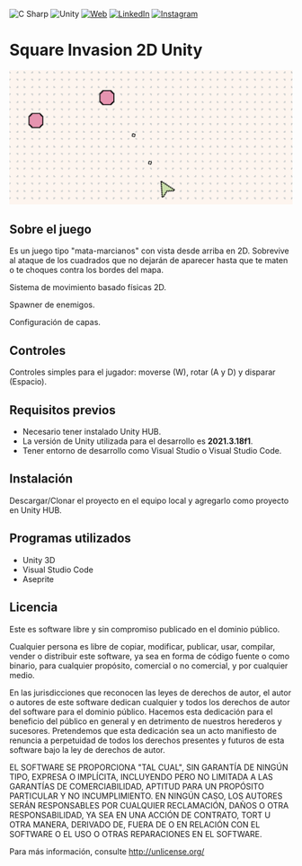 ![C Sharp](https://img.shields.io/static/v1?style=for-the-badge&message=C+Sharp&color=239120&logo=C+Sharp&logoColor=FFFFFF&label=) ![Unity](https://img.shields.io/static/v1?style=for-the-badge&message=Unity&color=000000&logo=Unity&logoColor=FFFFFF&label=) [![Web](https://img.shields.io/badge/egobian.com-FFCA58?style=for-the-badge&logo=About.me&logoColor=black)](https://egobian.com) [![LinkedIn](https://img.shields.io/badge/LinkedIn-0077B5?style=for-the-badge&logo=linkedin&logoColor=white)](https://www.linkedin.com/in/eduardo-gomez-blanco/) [![Instagram](https://img.shields.io/badge/Instagram-C13584?style=for-the-badge&logo=instagram&logoColor=white)](https://www.instagram.com/egobian/)







# Square Invasion 2D Unity

![](img/Sample.png)







## Sobre el juego

Es un juego tipo "mata-marcianos" con vista desde arriba en 2D. Sobrevive al ataque de los cuadrados que no dejarán de aparecer  hasta que te maten o te choques contra los bordes del mapa.

Sistema de movimiento basado físicas 2D.

Spawner de enemigos.

Configuración de capas.





## Controles

Controles simples para el jugador: moverse (W), rotar (A y D) y disparar (Espacio).





## Requisitos previos

- Necesario tener instalado Unity HUB. 
- La versión de Unity utilizada para el desarrollo es  **2021.3.18f1**.
- Tener entorno de desarrollo como Visual Studio o Visual Studio Code.





## Instalación 

Descargar/Clonar el proyecto en el equipo local y agregarlo como proyecto en Unity HUB.





## Programas utilizados

- Unity 3D
- Visual Studio Code
- Aseprite





## Licencia

Este es software libre y sin compromiso publicado en el dominio público.

Cualquier persona es libre de copiar, modificar, publicar, usar, compilar, vender o
distribuir este software, ya sea en forma de código fuente o como binario,
para cualquier propósito, comercial o no comercial, y por cualquier
medio.

En las jurisdicciones que reconocen las leyes de derechos de autor, el autor o autores
de este software dedican cualquier y todos los derechos de autor del
software para el dominio público. Hacemos esta dedicación para el beneficio
del público en general y en detrimento de nuestros herederos y
sucesores. Pretendemos que esta dedicación sea un acto manifiesto de
renuncia a perpetuidad de todos los derechos presentes y futuros de esta
software bajo la ley de derechos de autor.

EL SOFTWARE SE PROPORCIONA "TAL CUAL", SIN GARANTÍA DE NINGÚN TIPO,
EXPRESA O IMPLÍCITA, INCLUYENDO PERO NO LIMITADA A LAS GARANTÍAS DE
COMERCIABILIDAD, APTITUD PARA UN PROPÓSITO PARTICULAR Y NO INCUMPLIMIENTO.
EN NINGÚN CASO, LOS AUTORES SERÁN RESPONSABLES POR CUALQUIER RECLAMACIÓN, DAÑOS O
OTRA RESPONSABILIDAD, YA SEA EN UNA ACCIÓN DE CONTRATO, TORT U OTRA MANERA,
DERIVADO DE, FUERA DE O EN RELACIÓN CON EL SOFTWARE O EL USO O
OTRAS REPARACIONES EN EL SOFTWARE.

Para más información, consulte <http://unlicense.org/>